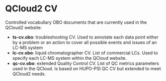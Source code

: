 # QCloud2 CV  

Controlled vocabullary OBO documents that are currently used in the QCloud2 website: 

- **ts-cv.obo**: troubleshooting CV. Used to annotate each data point either by a problem or an action to cover all possible events and issues of an LC-MS system
- **lc-cv.obo**: liquid chromatographer CV. List of commercial LCs. Used to specify each LC-MS system within the QCloud website. 
- **qc-cv.obo**: extended Quality Control CV. List of QC metrics parameters used in the QCloud. Is based on HUPO-PSI QC CV but extended to meet QCloud2 needs.
